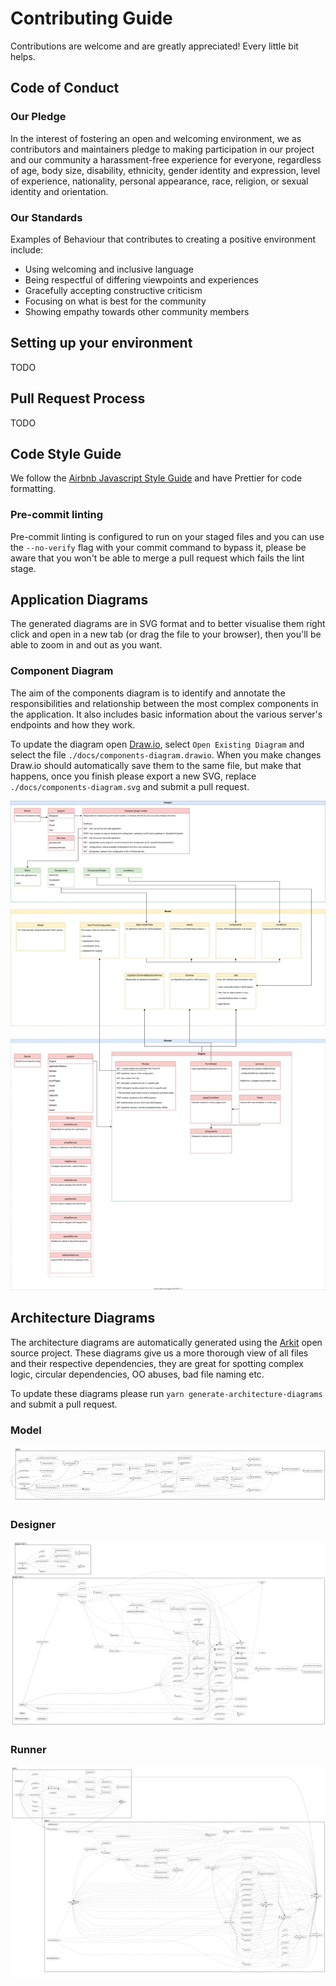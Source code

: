# Contributing Guide

Contributions are welcome and are greatly appreciated! Every little bit helps.

## Code of Conduct

### Our Pledge

In the interest of fostering an open and welcoming environment, we as
contributors and maintainers pledge to making participation in our project and
our community a harassment-free experience for everyone, regardless of age, body
size, disability, ethnicity, gender identity and expression, level of experience,
nationality, personal appearance, race, religion, or sexual identity and
orientation.

### Our Standards

Examples of Behaviour that contributes to creating a positive environment
include:

- Using welcoming and inclusive language
- Being respectful of differing viewpoints and experiences
- Gracefully accepting constructive criticism
- Focusing on what is best for the community
- Showing empathy towards other community members

## Setting up your environment

TODO

## Pull Request Process

TODO

## Code Style Guide

We follow the [Airbnb Javascript Style Guide](https://github.com/airbnb/javascript) and have Prettier for code formatting.

### Pre-commit linting

Pre-commit linting is configured to run on your staged files and you can use the `--no-verify` flag with your commit command to bypass it, please be aware that you won't be able to merge a pull request which fails the lint stage.

## Application Diagrams

The generated diagrams are in SVG format and to better visualise them right click and open in a new tab (or drag the file to your browser), then you'll be able to zoom in and out as you want.

### Component Diagram

The aim of the components diagram is to identify and annotate the responsibilities and relationship between the most complex components in the application. It also includes basic information about the various server's endpoints and how they work.

To update the diagram open [Draw.io](https://app.diagrams.net/), select `Open Existing Diagram` and select the file `./docs/components-diagram.drawio`.
When you make changes Draw.io should automatically save them to the same file, but make that happens, once you finish please export a new SVG, replace `./docs/components-diagram.svg` and submit a pull request.

<img src="./docs/components-diagram.svg">

## Architecture Diagrams

The architecture diagrams are automatically generated using the [Arkit](https://github.com/dyatko/arkit) open source project.
These diagrams give us a more thorough view of all files and their respective dependencies, they are great for spotting complex logic, circular dependencies, OO abuses, bad file naming etc.

To update these diagrams please run `yarn generate-architecture-diagrams` and submit a pull request.

### Model

<img src="./docs/model/architecture-diagram.svg">

### Designer

<img src="./docs/designer/architecture-diagram.svg">

### Runner

<img src="./docs/runner/architecture-diagram.svg">
